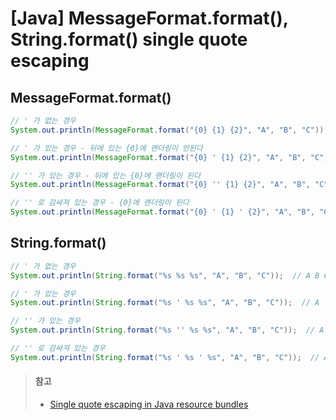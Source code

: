 # [Java] MessageFormat.format(), String.format() single quote escaping

## MessageFormat.format()
```java
// ' 가 없는 경우
System.out.println(MessageFormat.format("{0} {1} {2}", "A", "B", "C"));  // A B C

// ' 가 있는 경우 - 뒤에 있는 {0}에 랜더링이 안된다
System.out.println(MessageFormat.format("{0} ' {1} {2}", "A", "B", "C"));  // A  {1} {2}

// '' 가 있는 경우 - 뒤에 있는 {0}에 랜더링이 된다
System.out.println(MessageFormat.format("{0} '' {1} {2}", "A", "B", "C"));  // A ' B C

// '' 로 감싸져 있는 경우 - {0}에 랜더링이 된다
System.out.println(MessageFormat.format("{0} ' {1} ' {2}", "A", "B", "C"));  // A  {1}  C
```

## String.format()

```java
// ' 가 없는 경우
System.out.println(String.format("%s %s %s", "A", "B", "C"));  // A B C

// ' 가 있는 경우
System.out.println(String.format("%s ' %s %s", "A", "B", "C"));  // A ' B C

// '' 가 있는 경우
System.out.println(String.format("%s '' %s %s", "A", "B", "C"));  // A '' B C

// '' 로 감싸져 있는 경우
System.out.println(String.format("%s ' %s ' %s", "A", "B", "C"));  // A ' B ' C
```


> #### 참고
> * [Single quote escaping in Java resource bundles](https://www.mscharhag.com/java/resource-bundle-single-quote-escaping)

